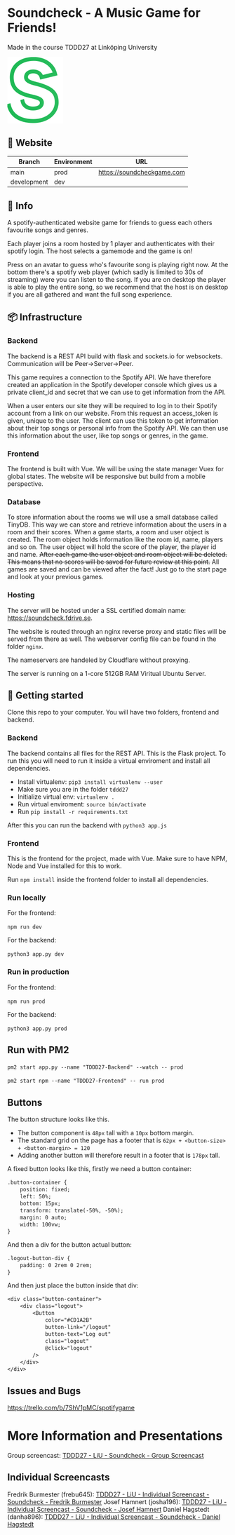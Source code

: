 # Soundcheck - A Music Game for Friends!
Made in the course TDDD27 at Linköping University

![Soundcheck Logo](https://raw.githubusercontent.com/fredrikburmester/Soundcheck/master/frontend/src/assets/soundcheck-logo.png)

## 🚀 Website

|Branch      |Environment|URL                           |
|------------|-----------|------------------------------|
|main        |prod       |https://soundcheckgame.com    |
|development |dev        |                              |

## 🔎 Info

A spotify-authenticated website game for friends to guess each others favourite songs and genres. 

Each player joins a room hosted by 1 player and authenticates with their spotify login. The host selects a gamemode and the game is on!

Press on an avatar to guess who's favourite song is playing right now. At the bottom there's a spotify web player (which sadly is limited to 30s of streaming) were you can listen to the song. If you are on desktop the player is able to play the entire song, so we recommend that the host is on desktop if you are all gathered and want the full song experience.

## 📦 Infrastructure
### Backend
The backend is a REST API build with flask and sockets.io for websockets. Communication will be Peer->Server->Peer.

This game requires a connection to the Spotify API. We have therefore created an application in the Spotify developer console which gives us a private client_id and secret that we can use to get information from the API. 

When a user enters our site they will be required to log in to their Spotify account from a link on our website. From this request an access_token is given, unique to the user. The client can use this token to get information about their top songs or personal info from the Spotify API. We can then use this information about the user, like top songs or genres, in the game. 

### Frontend
The frontend is built with Vue. We will be using the state manager Vuex for global states. The website will be responsive but build from a mobile perspective. 

### Database
To store information about the rooms we will use a small database called TinyDB. This way we can store and retrieve information about the users in a room and their scores. When a game starts, a room and user object is created. The room object holds information like the room id, name, players and so on. The user object will hold the score of the player, the player id and name. ~~After each game the user object and room object will be deleted. This means that no scores will be saved for future review at this point.~~ All games are saved and can be viewed after the fact! Just go to the start page and look at your previous games.
### Hosting
The server will be hosted under a SSL certified domain name: https://soundcheck.fdrive.se. 

The website is routed through an nginx reverse proxy and static files will be served from there as well. The webserver config file can be found in the folder `nginx`. 

The nameservers are handeled by Cloudflare without proxying. 

The server is running on a 1-core 512GB RAM Viritual Ubuntu Server.

## 🔆 Getting started

Clone this repo to your computer. You will have two folders, frontend and backend. 

### Backend
The backend contains all files for the REST API. This is the Flask project. To run this you will need to run it inside a virtual enviroment and install all dependencies. 

- Install virtualenv: `pip3 install virtualenv --user`
- Make sure you are in the folder `tddd27`
- Initialize virtual env: `virtualenv .`
- Run virtual enviroment: `source bin/activate`
- Run `pip install -r requirements.txt`

After this you can run the backend with `python3 app.js` 

### Frontend
This is the frontend for the project, made with Vue. Make sure to have NPM, Node and Vue installed for this to work.

Run `npm install` inside the frontend folder to install all dependencies. 

### Run locally 
For the frontend:

`npm run dev`

For the backend:

`python3 app.py dev`

### Run in production 
For the frontend:

`npm run prod`

For the backend:

`python3 app.py prod`

## Run with PM2

`pm2 start app.py --name "TDDD27-Backend" --watch -- prod`

`pm2 start npm --name "TDDD27-Frontend" -- run prod`

## Buttons
The button structure looks like this. 

- The button component is `48px` tall with a `10px` bottom margin. 
- The standard grid on the page has a footer that is `62px + <button-size> + <button-margin> = 120`
- Adding another button will therefore result in a footer that is `178px` tall.   

A fixed button looks like this, firstly we need a button container: 
```
.button-container {
    position: fixed;
    left: 50%;
    bottom: 15px;
    transform: translate(-50%, -50%);
    margin: 0 auto;
    width: 100vw;
}

```
And then a div for the button actual button: 
```
.logout-button-div {
    padding: 0 2rem 0 2rem;
}
```
And then just place the button inside that div: 
```
<div class="button-container">
    <div class="logout">
        <Button
            color="#CD1A2B"
            button-link="/logout"
            button-text="Log out"
            class="logout"
            @click="logout"
        />
    </div>
</div>
```

## Issues and Bugs
https://trello.com/b/7ShV1pMC/spotifygame

# More Information and Presentations 
Group screencast: [TDDD27 - LiU - Soundcheck - Group Screencast](https://youtu.be/Ds02lgNWZ20)

## Individual Screencasts 
Fredrik Burmester (frebu645): [TDDD27 - LiU - Individual Screencast - Soundcheck - Fredrik Burmester](https://youtu.be/DkEs84ja3XI)
Josef Hamnert (josha196): [TDDD27 - LiU - Individual Screencast - Soundcheck - Josef Hamnert](https://youtu.be/mitou7tS_KI)
Daniel Hagstedt (danha896): [TDDD27 - LiU - Individual Screencast - Soundcheck - Daniel Hagstedt](https://youtu.be/Jh9TE5do6Os)


